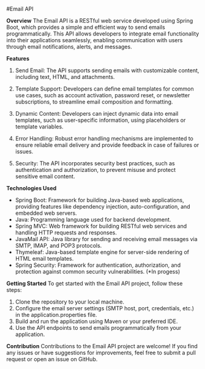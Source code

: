 #Email API

**Overview**
The Email API is a RESTful web service developed using Spring Boot, which provides a simple and efficient way to send emails programmatically. This API allows developers to integrate email functionality into their applications seamlessly, enabling communication with users through email notifications, alerts, and messages.

**Features**
1) Send Email: The API supports sending emails with customizable content, including text, HTML, and attachments.

2) Template Support: Developers can define email templates for common use cases, such as account activation, password reset, or newsletter subscriptions, to streamline email composition and formatting.

3) Dynamic Content: Developers can inject dynamic data into email templates, such as user-specific information, using placeholders or template variables.

4) Error Handling: Robust error handling mechanisms are implemented to ensure reliable email delivery and provide feedback in case of failures or issues.

5) Security: The API incorporates security best practices, such as authentication and authorization, to prevent misuse and protect sensitive email content.

**Technologies Used**
* Spring Boot: Framework for building Java-based web applications, providing features like dependency injection, auto-configuration, and embedded web servers.
* Java: Programming language used for backend development.
* Spring MVC: Web framework for building RESTful web services and handling HTTP requests and responses.
* JavaMail API: Java library for sending and receiving email messages via SMTP, IMAP, and POP3 protocols.
* Thymeleaf: Java-based template engine for server-side rendering of HTML email templates.
* Spring Security: Framework for authentication, authorization, and protection against common security vulnerabilities. (*In progess)

**Getting Started**
To get started with the Email API project, follow these steps:

1) Clone the repository to your local machine.
2) Configure the email server settings (SMTP host, port, credentials, etc.) in the application.properties file.
3) Build and run the application using Maven or your preferred IDE.
4) Use the API endpoints to send emails programmatically from your application.

**Contribution**
Contributions to the Email API project are welcome! If you find any issues or have suggestions for improvements, feel free to submit a pull request or open an issue on GitHub.
